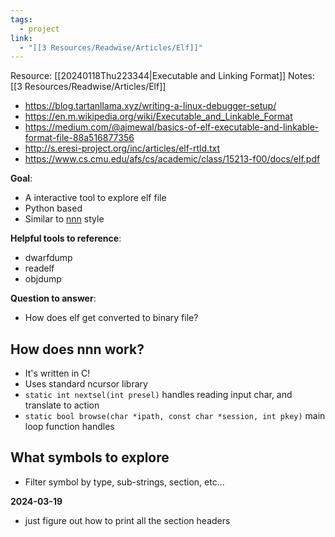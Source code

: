 ```yaml
---
tags:
  - project
link:
  - "[[3 Resources/Readwise/Articles/Elf]]"
---
```

Resource: [[20240118Thu223344|Executable and Linking Format]]
Notes: [[3 Resources/Readwise/Articles/Elf]]

- https://blog.tartanllama.xyz/writing-a-linux-debugger-setup/
- https://en.m.wikipedia.org/wiki/Executable_and_Linkable_Format
- https://medium.com/@ajmewal/basics-of-elf-executable-and-linkable-format-file-88a516877356
- http://s.eresi-project.org/inc/articles/elf-rtld.txt
- https://www.cs.cmu.edu/afs/cs/academic/class/15213-f00/docs/elf.pdf

**Goal**:
- A interactive tool to explore elf file
- Python based
- Similar to [nnn](https://github.com/jarun/nnn) style

**Helpful tools to reference**:
- dwarfdump
- readelf
- objdump

**Question to answer**:
- How does elf get converted to binary file?

## How does nnn work?
- It's written in C!
- Uses standard ncursor library 
- `static int nextsel(int presel)` handles reading input char, and translate to action
- `static bool browse(char *ipath, const char *session, int pkey)` main loop function handles

## What symbols to explore
- Filter symbol by type, sub-strings, section, etc...

**2024-03-19**
- just figure out how to print all the section headers